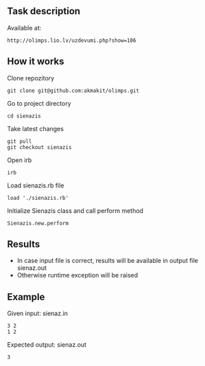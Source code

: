 
Task description
---

Available at:

    http://olimps.lio.lv/uzdevumi.php?show=106

How it works
---

Clone repozitory

    git clone git@github.com:akmakit/olimps.git

Go to project directory

    cd sienazis

Take latest changes

    git pull
    git checkout sienazis

Open irb

    irb

Load sienazis.rb file

    load './sienazis.rb'

Initialize Sienazis class and call perform method

    Sienazis.new.perform

Results
---

- In case input file is correct, results will be available in output file sienaz.out
- Otherwise runtime exception will be raised


Example
---
Given input: sienaz.in

    3 2
    1 2

Expected output: sienaz.out

    3
